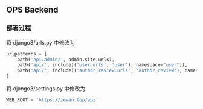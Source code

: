 ## OPS Backend

### 部署过程

将 django3/urls.py 中修改为

```python
urlpatterns = [
    path('api/admin/', admin.site.urls),
    path('api/', include(('user.urls', 'user'), namespace="user")),
    path('api/', include(('author_review.urls', 'author_review'), namespace="author_review")),
]
```

将 django3/settings.py 中修改为

```python
WEB_ROOT = 'https://zewan.top/api'
```